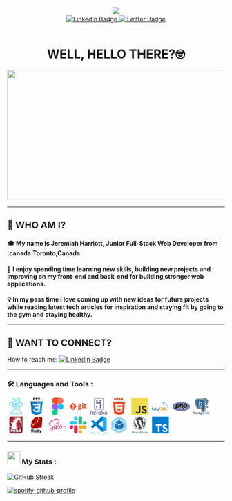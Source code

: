 <!--Below is the added animated gif with social media badges and profile counter-->

<div id="header" align="center"> 
  <img src="https://media.giphy.com/media/f3iwJFOVOwuy7K6FFw/giphy.gif" width="200"/>      
  
  <div id="badges">
  <a href="https://www.linkedin.com/in/jeremiah-harriott/">
    <img src="https://img.shields.io/badge/LinkedIn-blue?style=for-the-badge&logo=linkedin&logoColor=white" alt="LinkedIn Badge"/>
  </a>
  <a href="https://twitter.com/britishboy47">
    <img src="https://img.shields.io/badge/Twitter-purple?style=for-the-badge&logo=twitter&logoColor=white" alt="Twitter Badge"/>
  </a>
</div>
  
                                                                       
<img src="https://komarev.com/ghpvc/?username=britishninja47&style=flat-square&color=green" alt=""/>       
  
<h1> WELL, HELLO THERE?&#129299 </h1> 


  <img src="https://miro.medium.com/max/1400/1*Vq0sQ79QIZV6V1R-t7qtmw.gif" width="600" height="300"/>
</div>
  
---

<h2>&#129488 WHO AM I?</h2> 
  
<h4> &#127891 My name is Jeremiah Harriott, Junior Full-Stack Web Developer from :canada:Toronto,Canada </h4> 
<h4>  📖 I enjoy spending time learning new skills, building new projects and improving on my front-end and back-end for building stronger web applications.</h4> 
  <h4> 💡 In my pass time I love coming up with new ideas for future projects while reading latest tech articles for inspiration and staying fit by going to the gym and staying healthy.  
  
---
  <h2> 📱 WANT TO CONNECT? </h2> 
  How to reach me: <a href="https://www.linkedin.com/in/jeremiah-harriott/">
    <img src="https://img.shields.io/badge/LinkedIn-blue?style=for-the-badge&logo=linkedin&logoColor=white" alt="LinkedIn Badge"/>
  </a>
  

---
                                                                               
### :hammer_and_wrench: Languages and Tools : 
<div>
  <img src="https://github.com/devicons/devicon/blob/master/icons/react/react-original-wordmark.svg" title="React" alt="React" width="40" height="40"/>&nbsp; 
  <img src="https://github.com/devicons/devicon/blob/master/icons/css3/css3-original-wordmark.svg" title="Css3" alt="Css3" width="40" 
       height="40"/>&nbsp;
  <img src="https://github.com/devicons/devicon/blob/master/icons/figma/figma-original.svg" title="Figma" alt="Figma" width="40" 
       height="40"/>&nbsp; 
  <img src="https://github.com/devicons/devicon/blob/master/icons/git/git-plain-wordmark.svg" title="Git" alt="Git" width="40" 
       height="40"/>&nbsp;
  <img src="https://github.com/devicons/devicon/blob/master/icons/heroku/heroku-original-wordmark.svg" title="Heroku" alt="Heroku" width="40" height="40"/>&nbsp;
  <img src="https://github.com/devicons/devicon/blob/master/icons/html5/html5-plain-wordmark.svg" title="Html" alt="Html" width="40" 
       height="40"/>&nbsp;
  <img src="https://github.com/devicons/devicon/blob/master/icons/javascript/javascript-original.svg" title="Javascript" alt="Javascript" width="40" height="40"/>&nbsp;
  <img src="https://github.com/devicons/devicon/blob/master/icons/mysql/mysql-original-wordmark.svg" title="Mysql" alt="Mysql" width="40" 
       height="40"/>&nbsp;
   <img src="https://github.com/devicons/devicon/blob/master/icons/php/php-original.svg" title="Php" alt="Php" width="40" 
       height="40"/>&nbsp;
   <img src="https://github.com/devicons/devicon/blob/master/icons/postgresql/postgresql-original-wordmark.svg" title="Postgresql" alt="Postgresql" width="40" height="40"/>&nbsp;
   <img src="https://github.com/devicons/devicon/blob/master/icons/rails/rails-original-wordmark.svg" title="Rails" alt="Rails" width="40" 
       height="40"/>&nbsp;
   <img src="https://github.com/devicons/devicon/blob/master/icons/ruby/ruby-original-wordmark.svg" title="Ruby" alt="Ruby" width="40" 
       height="40"/>&nbsp;
   <img src="https://github.com/devicons/devicon/blob/master/icons/sass/sass-original.svg" title="Sass" alt="Sass" width="40" 
       height="40"/>&nbsp;
   <img src="https://github.com/devicons/devicon/blob/master/icons/slack/slack-original.svg" title="Slack" alt="Slack" width="40" 
       height="40"/>&nbsp;
  <img src="https://github.com/devicons/devicon/blob/master/icons/vscode/vscode-original-wordmark.svg" title="VScode" alt="VScode" width="40" height="40"/>&nbsp;
  <img src="https://github.com/devicons/devicon/blob/master/icons/webpack/webpack-original.svg" title="Webpack" alt="Webpack" width="40" height="40"/>&nbsp;
  <img src="https://github.com/devicons/devicon/blob/master/icons/wordpress/wordpress-original.svg" title="WordPress" alt="WordPress" width="40" height="40"/>&nbsp;
   <img src="https://github.com/devicons/devicon/blob/master/icons/typescript/typescript-original.svg" title="TypeScript" alt="TypeScript" width="40" height="40"/>&nbsp;
  
---  
  ### <img src="https://media.giphy.com/media/mB0DmKFQdvFUMhpV1H/giphy.gif" width="30" height="30"/> My Stats :
  
  [![GitHub Streak](http://github-readme-streak-stats.herokuapp.com?user=britishninja47&theme=nightowl)](https://git.io/streak-stats) 
  
[![spotify-github-profile](https://spotify-github-profile.vercel.app/api/view?uid=harriott_47&cover_image=true&theme=default&show_offline=false&bar_color_cover=false&bar_color=389f34)](https://github.com/kittinan/spotify-github-profile)
  
  </div>
                                                                                                                                                    
